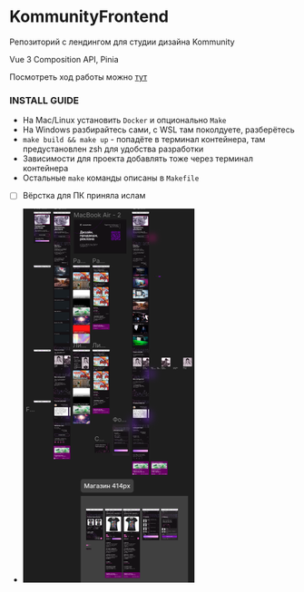 # KommunityFrontend

Репозиторий с лендингом для студии дизайна Kommunity

Vue 3 Composition API, Pinia

Посмотреть ход работы можно [тут](https://community42.ru)

### INSTALL GUIDE
  - На Mac/Linux установить `Docker` и опционально `Make`
  - На Windows разбирайтесь сами, с WSL там поколдуете, разберётесь
  - `make build && make up` - попадёте в терминал контейнера, там предустановлен zsh для удобства разработки
  - Зависимости для проекта добавлять тоже через терминал контейнера
  - Остальные `make` команды описаны в `Makefile`

- [ ] Вёрстка для ПК приняла ислам
- 
  ![Alt text](./README/image1.png)